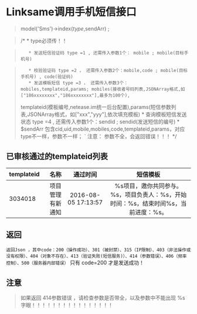 # Linksame调用手机短信接口

>  model('Sms')->index($type,$sendArr) ; 

> /*
>        * type必须传！！

>        * 发送短信验证码 type =1 , 还需传入参数1个： mobile ; mobile(目标手机号)

>        * 校验验证码 type =2 ， 还需传入参数2个：mobile,code ; mobile(目标手机号) , code(验证码)
>        * 发送模板短信 type =3 ， 还需传入参数3个：mobiles,templateid,params; mobiles(接收者号码列表,JSONArray格式,如   ["186xxxxxxxx","186xxxxxxxx"],最多为100个),
> templateid(模板编号,netease.im统一后台配置),params(短信参数列表,JSONArray格式，如["xxx","yyy"],依次填充模板)
>       * 查询模板短信发送状态 type =4 , 还需传入参数1个：sendid ; sendid(发送短信的编号)
>         * $sendArr 包含cid,uid,mobile,mobiles,code,templateid,params，对应type不一样，参数不一样；
>         ` 注意： 参数不全，会返回错误！！！
> */

## 已审核通过的templateid列表
| templateid   | 名称   | 通过时间  | 短信模板  |
| :--  | ----:| :--: | :--: |
| 3034018  | 项目管理有新通知 | 2016-08-05 17:13:57 | %s项目，邀你共同参与。%s，项目负责人：%s，开始时间：%s，结束时间%s，当前进度：%s。 |

## 返回
` 返回Json ，其中code：200（操作成功）、301（被封禁）、315（IP限制）、403（非法操作或没有权限）、404（对象不存在）、413（验证失败(短信服务)）、414（参数错误）、406（频率控制）、500（服务器内部错误）
` 只有 code=200 才是发送成功！

## 注意

   >  如果返回  414参数错误  ，请检查参数是否带全，以及参数中不能出现 %s 字眼！！！！！！！！！！！！！！！！
